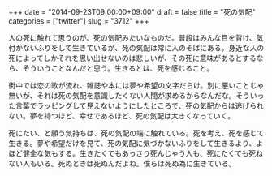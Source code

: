 +++
date = "2014-09-23T09:00:00+09:00"
draft = false
title = "死の気配"
categories = ["twitter"]
slug = "3712"
+++

人の死に触れて思うのが、死の気配みたいなものだ。普段はみんな目を背け、気付かないふりをして生きているが、死の気配は常に人のそばにある。身近な人の死によってしかそれを思い出せないのは悲しいが、その死に意味があるとするなら、そういうことなんだと思う。生きるとは、死を感じること。

街中では恋の歌が流れ、雑誌や本には夢や希望の文字だらけ。別に悪いことじゃ無いが、それは死の気配を意識したくない人間が求めるからなんだな。そういった言葉でラッピングして見えないようにしたところで、死の気配からは逃げられない。夢を持つほど、幸せであるほど、死の気配は大きくなっていく。

死にたい、と願う気持ちは、死の気配の端に触れている。死を考え、死を感じて生きる。夢や希望だけを見て、死の気配に気づかないふりをして生きるより、よほど健全な気もする。生きたくてもあっさり死んじゃう人も、死にたくても死ねない人もいる。死ぬときは死ぬんだよね。僕らは死ぬ為に生きている。
